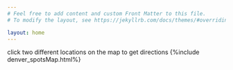 ```yaml
---
# Feel free to add content and custom Front Matter to this file.
# To modify the layout, see https://jekyllrb.com/docs/themes/#overriding-theme-defaults

layout: home
---
```


click two different locations on the map to get directions
{%include denver_spotsMap.html%}